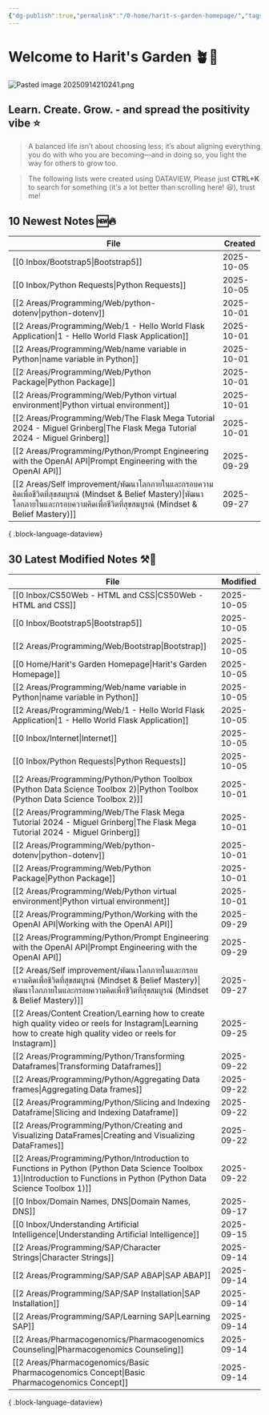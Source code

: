 ```yaml
---
{"dg-publish":true,"permalink":"/0-home/harit-s-garden-homepage/","tags":["gardenEntry"],"created":"2025-09-02T22:41:52.133+07:00","updated":"2025-10-05T21:28:41.818+07:00"}
---
```




# Welcome to Harit's Garden 🪴🌻
![Pasted image 20250914210241.png](/img/user/3%20Resources/Attachment/Pasted%20image%2020250914210241.png)
## **Learn. Create. Grow.** - and spread the positivity vibe ⭐
> A balanced life isn’t about choosing less; it’s about aligning everything you do with who you are becoming—and in doing so, you light the way for others to grow too.

> The following lists were created using DATAVIEW, Please just **CTRL+K** to search for something (it's a lot better than scrolling here! 😆), trust me!

## 10 Newest Notes 🆕🔥
| File                                                                                                                                                                                         | Created    |
| -------------------------------------------------------------------------------------------------------------------------------------------------------------------------------------------- | ---------- |
| [[0 Inbox/Bootstrap5\|Bootstrap5]]                                                                                                                                                        | 2025-10-05 |
| [[0 Inbox/Python Requests\|Python Requests]]                                                                                                                                              | 2025-10-05 |
| [[2 Areas/Programming/Web/python-dotenv\|python-dotenv]]                                                                                                                                  | 2025-10-01 |
| [[2 Areas/Programming/Web/1 - Hello World Flask Application\|1 - Hello World Flask Application]]                                                                                          | 2025-10-01 |
| [[2 Areas/Programming/Web/name variable in Python\|name variable in Python]]                                                                                                              | 2025-10-01 |
| [[2 Areas/Programming/Web/Python Package\|Python Package]]                                                                                                                                | 2025-10-01 |
| [[2 Areas/Programming/Web/Python virtual environment\|Python virtual environment]]                                                                                                        | 2025-10-01 |
| [[2 Areas/Programming/Web/The Flask Mega Tutorial 2024 - Miguel Grinberg\|The Flask Mega Tutorial 2024 - Miguel Grinberg]]                                                                | 2025-10-01 |
| [[2 Areas/Programming/Python/Prompt Engineering with the OpenAI API\|Prompt Engineering with the OpenAI API]]                                                                             | 2025-09-29 |
| [[2 Areas/Self improvement/พัฒนาโลกภายในและกรอบความคิดเพื่อชีวิตที่สุขสมบูรณ์ (Mindset & Belief Mastery)\|พัฒนาโลกภายในและกรอบความคิดเพื่อชีวิตที่สุขสมบูรณ์ (Mindset & Belief Mastery)]] | 2025-09-27 |

{ .block-language-dataview}

## 30 Latest Modified Notes ⚒️📝
| File                                                                                                                                                                                         | Modified   |
| -------------------------------------------------------------------------------------------------------------------------------------------------------------------------------------------- | ---------- |
| [[0 Inbox/CS50Web - HTML and CSS\|CS50Web - HTML and CSS]]                                                                                                                                | 2025-10-05 |
| [[0 Inbox/Bootstrap5\|Bootstrap5]]                                                                                                                                                        | 2025-10-05 |
| [[2 Areas/Programming/Web/Bootstrap\|Bootstrap]]                                                                                                                                          | 2025-10-05 |
| [[0 Home/Harit's Garden Homepage\|Harit's Garden Homepage]]                                                                                                                               | 2025-10-05 |
| [[2 Areas/Programming/Web/name variable in Python\|name variable in Python]]                                                                                                              | 2025-10-05 |
| [[2 Areas/Programming/Web/1 - Hello World Flask Application\|1 - Hello World Flask Application]]                                                                                          | 2025-10-05 |
| [[0 Inbox/Internet\|Internet]]                                                                                                                                                            | 2025-10-05 |
| [[0 Inbox/Python Requests\|Python Requests]]                                                                                                                                              | 2025-10-05 |
| [[2 Areas/Programming/Python/Python Toolbox (Python Data Science Toolbox 2)\|Python Toolbox (Python Data Science Toolbox 2)]]                                                             | 2025-10-01 |
| [[2 Areas/Programming/Web/The Flask Mega Tutorial 2024 - Miguel Grinberg\|The Flask Mega Tutorial 2024 - Miguel Grinberg]]                                                                | 2025-10-01 |
| [[2 Areas/Programming/Web/python-dotenv\|python-dotenv]]                                                                                                                                  | 2025-10-01 |
| [[2 Areas/Programming/Web/Python Package\|Python Package]]                                                                                                                                | 2025-10-01 |
| [[2 Areas/Programming/Web/Python virtual environment\|Python virtual environment]]                                                                                                        | 2025-10-01 |
| [[2 Areas/Programming/Python/Working with the OpenAI API\|Working with the OpenAI API]]                                                                                                   | 2025-09-29 |
| [[2 Areas/Programming/Python/Prompt Engineering with the OpenAI API\|Prompt Engineering with the OpenAI API]]                                                                             | 2025-09-29 |
| [[2 Areas/Self improvement/พัฒนาโลกภายในและกรอบความคิดเพื่อชีวิตที่สุขสมบูรณ์ (Mindset & Belief Mastery)\|พัฒนาโลกภายในและกรอบความคิดเพื่อชีวิตที่สุขสมบูรณ์ (Mindset & Belief Mastery)]] | 2025-09-27 |
| [[2 Areas/Content Creation/Learning how to create high quality video or reels for Instagram\|Learning how to create high quality video or reels for Instagram]]                           | 2025-09-25 |
| [[2 Areas/Programming/Python/Transforming Dataframes\|Transforming Dataframes]]                                                                                                           | 2025-09-22 |
| [[2 Areas/Programming/Python/Aggregating Data frames\|Aggregating Data frames]]                                                                                                           | 2025-09-22 |
| [[2 Areas/Programming/Python/Slicing and Indexing Dataframe\|Slicing and Indexing Dataframe]]                                                                                             | 2025-09-22 |
| [[2 Areas/Programming/Python/Creating and Visualizing DataFrames\|Creating and Visualizing DataFrames]]                                                                                   | 2025-09-22 |
| [[2 Areas/Programming/Python/Introduction to Functions in Python (Python Data Science Toolbox 1)\|Introduction to Functions in Python (Python Data Science Toolbox 1)]]                   | 2025-09-22 |
| [[0 Inbox/Domain Names, DNS\|Domain Names, DNS]]                                                                                                                                          | 2025-09-17 |
| [[0 Inbox/Understanding Artificial Intelligence\|Understanding Artificial Intelligence]]                                                                                                  | 2025-09-15 |
| [[2 Areas/Programming/SAP/Character Strings\|Character Strings]]                                                                                                                          | 2025-09-14 |
| [[2 Areas/Programming/SAP/SAP ABAP\|SAP ABAP]]                                                                                                                                            | 2025-09-14 |
| [[2 Areas/Programming/SAP/SAP Installation\|SAP Installation]]                                                                                                                            | 2025-09-14 |
| [[2 Areas/Programming/SAP/Learning SAP\|Learning SAP]]                                                                                                                                    | 2025-09-14 |
| [[2 Areas/Pharmacogenomics/Pharmacogenomics Counseling\|Pharmacogenomics Counseling]]                                                                                                     | 2025-09-14 |
| [[2 Areas/Pharmacogenomics/Basic Pharmacogenomics Concept\|Basic Pharmacogenomics Concept]]                                                                                               | 2025-09-14 |

{ .block-language-dataview}